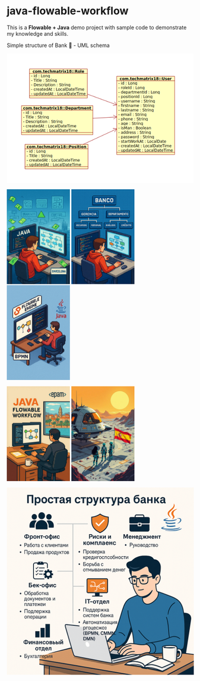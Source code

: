 # java-flowable-workflow

This is a <b>Flowable + Java</b> demo project with sample code to demonstrate my knowledge and skills.  

Simple structure of Bank 🏦 - UML schema

<p align="left">
    <img src="./src/main/resources/mystatic/images/schema1.png" />
</p>

<p align="left">
    <img src="./src/main/resources/mystatic/images/1000000296.png" width="170" />
    <img src="./src/main/resources/mystatic/images/1000000295.png" width="170" />
    <img src="./src/main/resources/mystatic/images/1000000169.png" width="170" />
</p>

<p align="left">
    <img src="./src/main/resources/mystatic/images/1000000170.png" width="170" />
    <img src="./src/main/resources/mystatic/images/1000000161.jpg" width="170" />
</p>

<p align="left">
    <img src="./src/main/resources/mystatic/images/schema_bank.png" width="550" />
</p>

